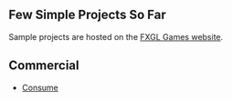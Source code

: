 ## Few Simple Projects So Far

Sample projects are hosted on the [FXGL Games website](http://almasb.github.io/FXGLGames/).

## Commercial

* [Consume](https://ergoscrit.itch.io/consume)